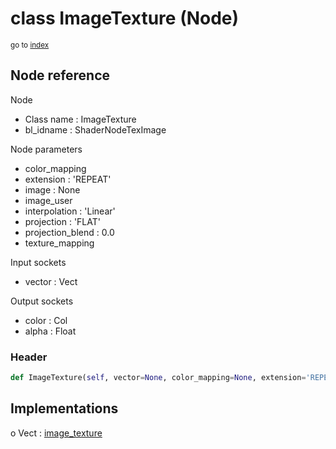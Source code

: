 # class ImageTexture (Node)

<sub>go to [index](/docs/index.md)</sub>

## Node reference

Node
 - Class name : ImageTexture
 - bl_idname : ShaderNodeTexImage

Node parameters
 - color_mapping
 - extension : 'REPEAT'
 - image : None
 - image_user
 - interpolation : 'Linear'
 - projection : 'FLAT'
 - projection_blend : 0.0
 - texture_mapping

Input sockets
 - vector : Vect

Output sockets
 - color : Col
 - alpha : Float

### Header

``` python
def ImageTexture(self, vector=None, color_mapping=None, extension='REPEAT', image=None, image_user=None, interpolation='Linear', projection='FLAT', projection_blend=0.0, texture_mapping=None, node_label=None, node_color=None):
```

## Implementations

o Vect : [image_texture](/docs/Shader_classes/Vect.md#image_texture) 

